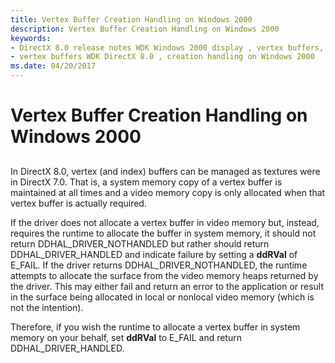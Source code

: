```yaml
---
title: Vertex Buffer Creation Handling on Windows 2000
description: Vertex Buffer Creation Handling on Windows 2000
keywords:
- DirectX 8.0 release notes WDK Windows 2000 display , vertex buffers, creation handling
- vertex buffers WDK DirectX 8.0 , creation handling on Windows 2000
ms.date: 04/20/2017
---
```


# Vertex Buffer Creation Handling on Windows 2000


## <span id="ddk_vertex_buffer_creation_handling_on_windows_2000_gg"></span><span id="DDK_VERTEX_BUFFER_CREATION_HANDLING_ON_WINDOWS_2000_GG"></span>


In DirectX 8.0, vertex (and index) buffers can be managed as textures were in DirectX 7.0. That is, a system memory copy of a vertex buffer is maintained at all times and a video memory copy is only allocated when that vertex buffer is actually required.

If the driver does not allocate a vertex buffer in video memory but, instead, requires the runtime to allocate the buffer in system memory, it should not return DDHAL\_DRIVER\_NOTHANDLED but rather should return DDHAL\_DRIVER\_HANDLED and indicate failure by setting a **ddRVal** of E\_FAIL. If the driver returns DDHAL\_DRIVER\_NOTHANDLED, the runtime attempts to allocate the surface from the video memory heaps returned by the driver. This may either fail and return an error to the application or result in the surface being allocated in local or nonlocal video memory (which is not the intention).

Therefore, if you wish the runtime to allocate a vertex buffer in system memory on your behalf, set **ddRVal** to E\_FAIL and return DDHAL\_DRIVER\_HANDLED.

 

 





